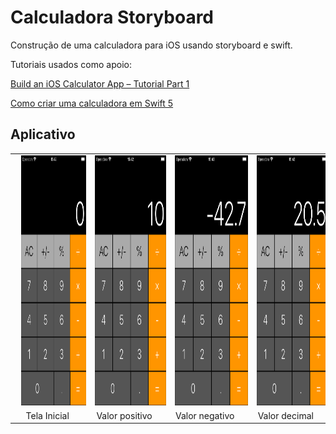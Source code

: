 # Calculadora Storyboard

Construção de uma calculadora para iOS usando storyboard e swift.

Tutoriais usados como apoio:

[Build an iOS Calculator App – Tutorial Part 1](http://www.appbuildingblocks.com/build-ios-calculator-app-tutorial-part-1/)

[Como criar uma calculadora em Swift 5](https://tech-pt.netlify.app/articles/pt514108/index.html)

## Aplicativo

<table>
    <tr>
        <td>
            <img src=".github/images/Home_Screen.png" alt="Tela Inicial" height="400px" style="margin-left:10px" />
        </td>
        <td>
            <img src=".github/images/Positive_Value.png" alt="Valor positivo" height="400px" style="margin-left:10px" />
        </td>
        <td>
            <img src=".github/images/Negative_Value.png" alt="Valor negativo" height="400px" style="margin-left:10px" />
        </td>
        <td>
            <img src=".github/images/Decimal_Value.png" alt="Valor decimal" height="400px" style="margin-left:10px" />
        </td>
    </tr>
    <tr>
        <td align="center">
            Tela Inicial
        </td>
        <td align="center">
            Valor positivo
        </td>
        <td align="center">
            Valor negativo
        </td>
        <td align="center">
            Valor decimal
        </td>
    </tr>
</table>
